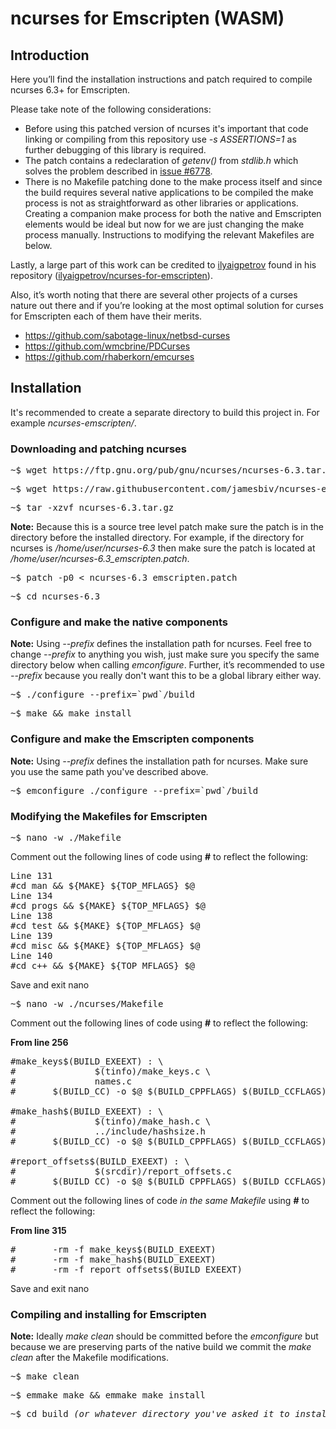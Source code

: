 <h1>ncurses for Emscripten (WASM)</h1>

<h2>Introduction</h2>

<p>Here you’ll find the installation instructions and patch required to compile ncurses 6.3+ for Emscripten.</p>

<p>Please take note of the following considerations:</p>

<ul>
<li>Before using this patched version of ncurses it's important that code linking or compiling from this repository use <em>-s ASSERTIONS=1</em> as further debugging of this library is required.</li>
<li>The patch contains a redeclaration of <em>getenv()</em> from <em>stdlib.h</em> which solves the problem described in <a href="https://github.com/emscripten-core/emscripten/issues/6778" target="_blank">issue #6778</a>.</li>
<li>There is no Makefile patching done to the make process itself and since the build requires several native applications to be compiled the make process is not as straightforward as other libraries or applications. Creating a companion make process for both the native and Emscripten elements would be ideal but now for we are just changing the make process manually. Instructions to modifying the relevant Makefiles are below.</p>
</ul>

<p>Lastly, a large part of this work can be credited to <a href="https://github.com/ilyaigpetrov" target="_blank">ilyaigpetrov</a> found in his repository (<a href="https://github.com/ilyaigpetrov/ncurses-for-emscripten" target="_blank">ilyaigpetrov/ncurses-for-emscripten</a>).</p>

<p>Also, it’s worth noting that there are several other projects of a curses nature out there and if you’re looking at the most optimal solution for curses for Emscripten each of them have their merits.</p>

<ul>
<li><a href="https://github.com/sabotage-linux/netbsd-curses" target="_blank">https://github.com/sabotage-linux/netbsd-curses</a></li>
<li><a href="https://github.com/wmcbrine/PDCurses" target="_blank">https://github.com/wmcbrine/PDCurses</a></li>
<li><a href="https://github.com/rhaberkorn/emcurses" target="_blank">https://github.com/rhaberkorn/emcurses</a></li>
</ul>

<h2>Installation</h2>

<p>It's recommended to create a separate directory to build this project in. For example <em>ncurses-emscripten/</em>.

<h3>Downloading and patching ncurses</h3>

<pre>~$ wget https://ftp.gnu.org/pub/gnu/ncurses/ncurses-6.3.tar.gz</pre>

<pre>~$ wget https://raw.githubusercontent.com/jamesbiv/ncurses-emscripten/master/ncurses-6.3_emscripten.patch</pre>

<pre>~$ tar -xzvf ncurses-6.3.tar.gz</pre>

<p><b>Note:</b> Because this is a source tree level patch make sure the patch is in the directory before the installed directory. For example, if the directory for ncurses is <em>/home/user/ncurses-6.3</em> then make sure the patch is located at <em>/home/user/ncurses-6.3_emscripten.patch</em>.</p>

<pre>~$ patch -p0 < ncurses-6.3_emscripten.patch</pre>

<pre>~$ cd ncurses-6.3</pre>

<h3>Configure and make the native components</h3>

<p><b>Note:</b> Using <em>--prefix</em> defines the installation path for ncurses. Feel free to change <em>--prefix</em> to anything you wish, just make sure you specify the same directory below when calling <em>emconfigure</em>. Further, it’s recommended to use <em>--prefix</em> because you really don't want this to be a global library either way.</p>

<pre>~$ ./configure --prefix=`pwd`/build</pre>

<pre>~$ make && make install</pre>

<h3>Configure and make the Emscripten components</h3>

<p><b>Note:</b> Using <em>--prefix</em> defines the installation path for ncurses. Make sure you use the same path you've described above.<p>

<pre>~$ emconfigure ./configure --prefix=`pwd`/build</pre>

<h3>Modifying the Makefiles for Emscripten</h3>

<pre>~$ nano -w ./Makefile</pre>

<p>Comment out the following lines of code using <b>#</b> to reflect the following:</p>

<pre>
Line 131
#cd man && ${MAKE} ${TOP_MFLAGS} $@
Line 134
#cd progs && ${MAKE} ${TOP_MFLAGS} $@
Line 138
#cd test && ${MAKE} ${TOP_MFLAGS} $@
Line 139
#cd misc && ${MAKE} ${TOP_MFLAGS} $@
Line 140
#cd c++ && ${MAKE} ${TOP_MFLAGS} $@
</pre>

<p>Save and exit nano</p>

<pre>~$ nano -w ./ncurses/Makefile</pre>

<p>Comment out the following lines of code using <b>#</b> to reflect the following:</p>

<p><strong>From line 256</strong></p>

<pre>
#make_keys$(BUILD_EXEEXT) : \
#               $(tinfo)/make_keys.c \
#               names.c
#       $(BUILD_CC) -o $@ $(BUILD_CPPFLAGS) $(BUILD_CCFLAGS) $(tinfo)/make_keys.c $(BUILD_LDFLAGS) $(BUILD_LIBS)

#make_hash$(BUILD_EXEEXT) : \
#               $(tinfo)/make_hash.c \
#               ../include/hashsize.h
#       $(BUILD_CC) -o $@ $(BUILD_CPPFLAGS) $(BUILD_CCFLAGS) $(tinfo)/make_hash.c $(BUILD_LDFLAGS) $(BUILD_LIBS)

#report_offsets$(BUILD_EXEEXT) : \
#               $(srcdir)/report_offsets.c
#       $(BUILD_CC) -o $@ $(BUILD_CPPFLAGS) $(BUILD_CCFLAGS) $(srcdir)/report_offsets.c $(BUILD_LDFLAGS) $(BUILD_LIBS)
</pre>

<p>Comment out the following lines of code <em>in the same Makefile</em> using <b>#</b> to reflect the following:</p>

<p><strong>From line 315</strong></p>

<pre>
#       -rm -f make_keys$(BUILD_EXEEXT)
#       -rm -f make_hash$(BUILD_EXEEXT)
#       -rm -f report_offsets$(BUILD_EXEEXT)
</pre>

<p>Save and exit nano</p>

<h3>Compiling and installing for Emscripten</h3>

<p><b>Note:</b> Ideally <em>make clean</em> should be committed before the <em>emconfigure</em> but because we are preserving parts of the native build we commit the <em>make clean</em> after the Makefile modifications.</p>

<pre>~$ make clean</pre>

<pre>~$ emmake make && emmake make install</pre>

<pre>~$ cd build <em>(or whatever directory you've asked it to install too)</em></pre>
